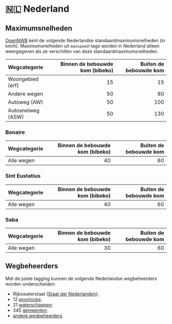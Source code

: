 # 🇳🇱 Nederland

Maximumsnelheden
----------------

[OpenNWB](../README.md) kent de volgende Nederlandse standaardmaximumsnelheden (in km/h).
Maximumsnelheden uit `maxspeed`-tags worden in Nederland alleen weergegeven als ze verschillen van deze standaardmaximumsnelheden.

| Wegcategorie | Binnen de bebouwde kom (bibeko) | Buiten de bebouwde kom |
| :----------- | ------------------------------: | ---------------------: |
| Woongebied (erf) | 15 | 15 |
| Andere wegen | 50 | 80 |
| Autoweg (AW) | 50 | 100 |
| Autosnelweg (ASW) | 50 | 130 |

### Bonaire

| Wegcategorie | Binnen de bebouwde kom (bibeko) | Buiten de bebouwde kom |
| :----------- | ------------------------------: | ---------------------: |
| Alle wegen | 40 | 60 |

### Sint Eustatius

| Wegcategorie | Binnen de bebouwde kom (bibeko) | Buiten de bebouwde kom |
| :----------- | ------------------------------: | ---------------------: |
| Alle wegen | 40 | 60 |

### Saba

| Wegcategorie | Binnen de bebouwde kom (bibeko) | Buiten de bebouwde kom |
| :----------- | ------------------------------: | ---------------------: |
| Alle wegen | 30 | 60 |

Wegbeheerders
-------------

Met de juiste tagging kunnen de volgende Nederlandse wegbeheerders worden onderscheiden:

* Rijkswaterstaat ([Staat der Nederlanden](../road-operators/landen.md));
* 12 [provincies](../road-operators/provincies.md);
* 21 [waterschappen](../road-operators/waterschappen.md);
* 345 [gemeenten](../road-operators/gemeenten.md);
* [andere wegbeheerders](../road-operators/other.md).
